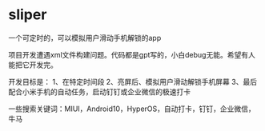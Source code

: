 # sliper
一个可定时的，可以模拟用户滑动手机解锁的app

项目开发遭遇xml文件构建问题。代码都是gpt写的，小白debug无能。希望有人能把它开发完。

开发目标是：
1、在特定时间段
2、亮屏后、模拟用户滑动解锁手机屏幕
3、最后配合小米手机的自动任务，启动钉钉或企业微信的极速打卡


一些搜索关键词：MIUI，Android10，HyperOS，自动打卡，钉钉，企业微信，牛马
